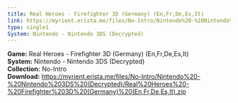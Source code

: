 ```yaml
---
title: Real Heroes - Firefighter 3D (Germany) (En,Fr,De,Es,It)
link: https://myrient.erista.me/files/No-Intro/Nintendo%20-%20Nintendo%203DS%20(Decrypted)/Real%20Heroes%20-%20Firefighter%203D%20(Germany)%20(En,Fr,De,Es,It).zip
type: single1
System: Nintendo - Nintendo 3DS (Decrypted)
---
```

<b>Game:</b> Real Heroes - Firefighter 3D (Germany) (En,Fr,De,Es,It)<br>
<b>System:</b> Nintendo - Nintendo 3DS (Decrypted)<br>
<b>Collection:</b> No-Intro<br>
<b>Download:</b> https://myrient.erista.me/files/No-Intro/Nintendo%20-%20Nintendo%203DS%20(Decrypted)/Real%20Heroes%20-%20Firefighter%203D%20(Germany)%20(En,Fr,De,Es,It).zip